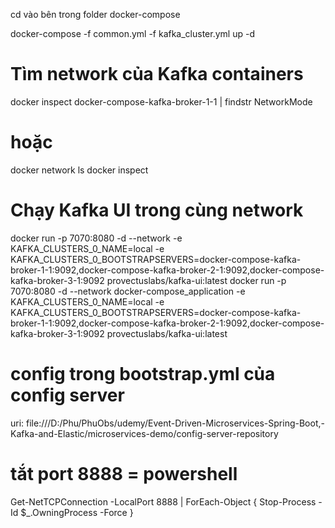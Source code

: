 
cd vào bên trong folder docker-compose

docker-compose -f common.yml -f kafka_cluster.yml up -d

  # Tìm network của Kafka containers
  docker inspect docker-compose-kafka-broker-1-1 | findstr NetworkMode
  # hoặc
  docker network ls
  docker inspect <network-name>

# Chạy Kafka UI trong cùng network
docker run -p 7070:8080 -d --network <kafka-network-name> -e KAFKA_CLUSTERS_0_NAME=local -e KAFKA_CLUSTERS_0_BOOTSTRAPSERVERS=docker-compose-kafka-broker-1-1:9092,docker-compose-kafka-broker-2-1:9092,docker-compose-kafka-broker-3-1:9092 provectuslabs/kafka-ui:latest
docker run -p 7070:8080 -d --network docker-compose_application -e KAFKA_CLUSTERS_0_NAME=local -e KAFKA_CLUSTERS_0_BOOTSTRAPSERVERS=docker-compose-kafka-broker-1-1:9092,docker-compose-kafka-broker-2-1:9092,docker-compose-kafka-broker-3-1:9092 provectuslabs/kafka-ui:latest


# config trong bootstrap.yml của config server
uri: file:///D:/Phu/PhuObs/udemy/Event-Driven-Microservices-Spring-Boot,-Kafka-and-Elastic/microservices-demo/config-server-repository

# tắt port 8888 = powershell
Get-NetTCPConnection -LocalPort 8888 | ForEach-Object { Stop-Process -Id $_.OwningProcess -Force }
